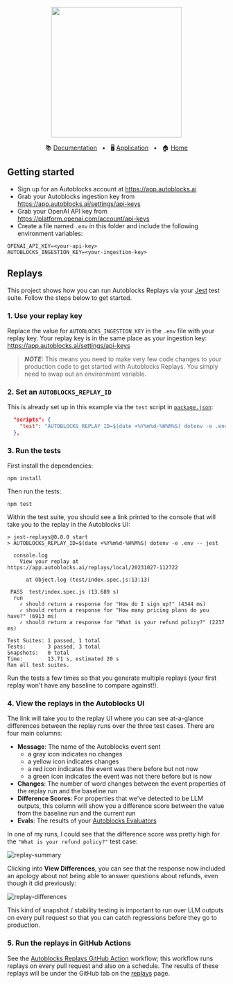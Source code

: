 <!-- banner start -->
<p align="center">
  <img src="https://app.autoblocks.ai/images/logo.png" width="300px">
</p>

<p align="center">
  📚
  <a href="https://docs.autoblocks.ai/">Documentation</a>
  &nbsp;
  •
  &nbsp;
  🖥️
  <a href="https://app.autoblocks.ai/">Application</a>
  &nbsp;
  •
  &nbsp;
  🏠
  <a href="https://www.autoblocks.ai/">Home</a>
</p>
<!-- banner end -->

<!-- getting started start -->

## Getting started

- Sign up for an Autoblocks account at https://app.autoblocks.ai
- Grab your Autoblocks ingestion key from https://app.autoblocks.ai/settings/api-keys
- Grab your OpenAI API key from https://platform.openai.com/account/api-keys
- Create a file named `.env` in this folder and include the following environment variables:

```
OPENAI_API_KEY=<your-api-key>
AUTOBLOCKS_INGESTION_KEY=<your-ingestion-key>
```

<!-- getting started end -->

## Replays

This project shows how you can run Autoblocks Replays via your [Jest](https://jestjs.io/) test suite. Follow the steps below to get started.

### 1. Use your replay key

Replace the value for `AUTOBLOCKS_INGESTION_KEY` in the `.env` file with your replay key. Your replay key is in the same place as your
ingestion key: https://app.autoblocks.ai/settings/api-keys

> **_NOTE:_** This means you need to make very few code changes to your production code to get started with Autoblocks Replays. You simply need to swap out an environment variable.

### 2. Set an `AUTOBLOCKS_REPLAY_ID`

This is already set up in this example via the `test` script in [`package.json`](./package.json):

```json
  "scripts": {
    "test": "AUTOBLOCKS_REPLAY_ID=$(date +%Y%m%d-%H%M%S) dotenv -e .env -- jest"
  },
```

### 3. Run the tests

First install the dependencies:

```
npm install
```

Then run the tests:

```
npm test
```

Within the test suite, you should see a link printed to the console that will take you to the replay in the Autoblocks UI:

```
> jest-replays@0.0.0 start
> AUTOBLOCKS_REPLAY_ID=$(date +%Y%m%d-%H%M%S) dotenv -e .env -- jest

  console.log
    View your replay at https://app.autoblocks.ai/replays/local/20231027-112722

      at Object.log (test/index.spec.js:13:13)

 PASS  test/index.spec.js (13.689 s)
  run
    ✓ should return a response for "How do I sign up?" (4344 ms)
    ✓ should return a response for "How many pricing plans do you have?" (6913 ms)
    ✓ should return a response for "What is your refund policy?" (2237 ms)

Test Suites: 1 passed, 1 total
Tests:       3 passed, 3 total
Snapshots:   0 total
Time:        13.71 s, estimated 20 s
Ran all test suites.
```

Run the tests a few times so that you generate multiple replays (your first replay won't have any baseline to compare against!).

### 4. View the replays in the Autoblocks UI

The link will take you to the replay UI where you can see at-a-glance differences between the replay runs over the three test cases. There are four main columns:

- **Message**: The name of the Autoblocks event sent
  - a gray icon indicates no changes
  - a yellow icon indicates changes
  - a red icon indicates the event was there before but not now
  - a green icon indicates the event was not there before but is now
- **Changes**: The number of word changes between the event properties of the replay run and the baseline run
- **Difference Scores**: For properties that we've detected to be LLM outputs, this column will show you a difference score between the value from the baseline run and the current run
- **Evals**: The results of your [Autoblocks Evaluators](https://docs.autoblocks.ai/features/evaluators)

In one of my runs, I could see that the difference score was pretty high for the `"What is your refund policy?"` test case:

![replay-summary](https://github.com/autoblocksai/autoblocks-examples/assets/7498009/cb99858a-8f94-4bd9-b8b4-893e32097642)

Clicking into **View Differences**, you can see that the response now included an apology about not being able to answer questions about refunds, even though it did previously:

![replay-differences](https://github.com/autoblocksai/autoblocks-examples/assets/7498009/53b33ed5-fe8e-44cf-ac07-c2f315ecb4b9)

This kind of snapshot / stability testing is important to run over LLM outputs on every pull request so that you can catch regressions before they go to production.

### 5. Run the replays in GitHub Actions

See the [Autoblocks Replays GitHub Action](/.github/workflows/autoblocks-replays.yml) workflow; this workflow runs replays on every pull request and also on a schedule. The results of these replays will be under the GitHub tab on the [replays](https://app.autoblocks.ai/replays) page.
